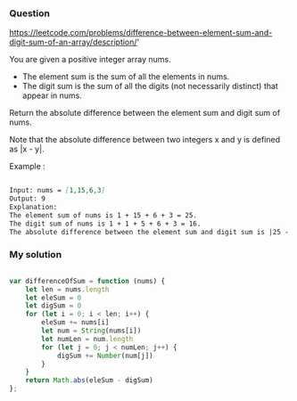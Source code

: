 ### Question

https://leetcode.com/problems/difference-between-element-sum-and-digit-sum-of-an-array/description/'

You are given a positive integer array nums.

* The element sum is the sum of all the elements in nums.
* The digit sum is the sum of all the digits (not necessarily distinct) that appear in nums.

Return the absolute difference between the element sum and digit sum of nums.

Note that the absolute difference between two integers x and y is defined as |x - y|.

Example :

```md

Input: nums = [1,15,6,3]
Output: 9
Explanation: 
The element sum of nums is 1 + 15 + 6 + 3 = 25.
The digit sum of nums is 1 + 1 + 5 + 6 + 3 = 16.
The absolute difference between the element sum and digit sum is |25 - 16| = 9.

```

### My solution

```js

var differenceOfSum = function (nums) {
    let len = nums.length
    let eleSum = 0
    let digSum = 0
    for (let i = 0; i < len; i++) {
        eleSum += nums[i]
        let num = String(nums[i])
        let numLen = num.length
        for (let j = 0; j < numLen; j++) {
            digSum += Number(num[j])
        }
    }
    return Math.abs(eleSum - digSum)
};

```
